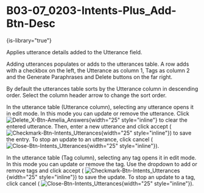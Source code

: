 # B03-07_0203-Intents-Plus_Add-Btn-Desc

{is-library="true"}

<snippet id="B03-07_0203-Intents-Plus_Add-Btn-Desc_snippet">



Applies utterance details added to the Utterance field.

Adding utterances populates or adds to the utterances table. A row adds with a checkbox on the left, the Utterance as column 1, Tags as column 2 and the Generate Paraphrases and Delete buttons on the far right.

By default the utterances table sorts by the Utterance column in descending order. Select the column header arrow to change the sort order.

In the utterance table (Utterance column), selecting any utterance opens it in edit mode. In this mode you can update or remove the utterance. Click ![Delete_X-Btn-Amelia_Answers](Delete_X-Btn-Amelia_Answers.png){width="25" style="inline"} to clear the entered utterance. Then, enter a new utterance and click accept ( ![Checkmark-Btn-Intents_Utterances](Checkmark-Btn-Intents_Utterances.png){width="25" style="inline"}) to save the entry. To stop an update to an utterance, click cancel ( ![Close-Btn-Intents_Utterances](Close-Btn-Intents_Utterances.png){width="25" style="inline"}).

In the utterance table (Tag column), selecting any tag opens it in edit mode. In this mode you can update or remove the tag. Use the dropdown to add or remove tags and click accept ( ![Checkmark-Btn-Intents_Utterances](Checkmark-Btn-Intents_Utterances.png){width="25" style="inline"}) to save the update. To stop an update to a tag, click cancel ( ![Close-Btn-Intents_Utterances](Close-Btn-Intents_Utterances.png){width="25" style="inline"}).


</snippet>